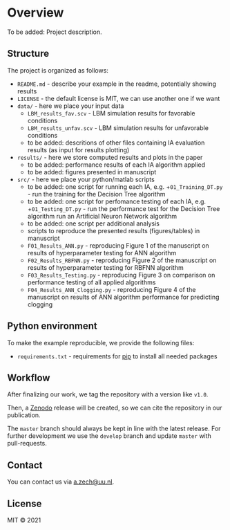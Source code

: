 # Overview

To be added: Project description.

## Structure

The project is organized as follows:


- `README.md` - describe your example in the readme, potentially showing results
- `LICENSE` - the default license is MIT, we can use another one if we want
- `data/` - here we place your input data 
  + `LBM_results_fav.scv` - LBM simulation results for favorable conditions
  + `LBM_results_unfav.scv` - LBM simulation results for unfavorable conditions
  + to be added: descritions of other files containing IA evaluation results (as input for results plotting)
- `results/` - here we store computed results and plots in the paper
  + to be added: performance results of each IA algorithm applied
  + to be added: figures presented in manuscript
- `src/` - here we place your python/matlab scripts 
  + to be added: one script for running each IA, e.g.
  +`01_Training_DT.py` - run the training for the Decision Tree algorithm
  + to be added: one script for perfomance testing of each IA, e.g.
  +`01_Testing_DT.py` - run the performance test for the Decision Tree algorithm
      run an Artificial Neuron Network algorithm
  + to be added: one script per additional analysis
  + scripts to reproduce the presented results (figures/tables) in manuscript
  + `F01_Results_ANN.py` - reproducing Figure 1 of the manuscript on results of hyperparameter testing for ANN algorithm
  + `F02_Results_RBFNN.py` - reproducing Figure 2 of the manuscript on results of hyperparameter testing for RBFNN algorithm
  + `F03_Results_Testing.py` - reproducing Figure 3 on comparison on performance testing of all applied algorithms
  + `F04_Results_ANN_Clogging.py` - reproducing Figure 4 of the manuscript on results of ANN algorithm performance for predicting clogging

## Python environment

To make the example reproducible, we provide the following files:
- `requirements.txt` - requirements for [pip](https://pip.pypa.io/en/stable/user_guide/#requirements-files) to install all needed packages

## Workflow

After finalizing our work, we tag the repository with a version like `v1.0`.

Then, a [Zenodo](https://zenodo.org/) release will be created, so we can cite the repository in our publication.

The `master` branch should always be kept in line with the latest release.
For further development we use the `develop` branch and update `master` with pull-requests.


## Contact

You can contact us via <a.zech@uu.nl>.


## License

MIT © 2021
